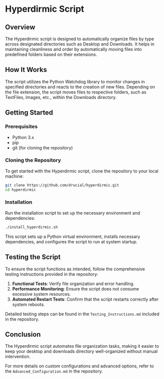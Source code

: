 
# Hyperdirmic Script

## Overview
The Hyperdirmic script is designed to automatically organize files by type across designated directories such as Desktop and Downloads. It helps in maintaining cleanliness and order by automatically moving files into predefined folders based on their extensions.

## How It Works
The script utilizes the Python Watchdog library to monitor changes in specified directories and reacts to the creation of new files. Depending on the file extension, the script moves files to respective folders, such as TextFiles, Images, etc., within the Downloads directory.

## Getting Started

### Prerequisites
- Python 3.x
- pip
- git (for cloning the repository)

### Cloning the Repository
To get started with the Hyperdirmic script, clone the repository to your local machine:

```bash
git clone https://github.com/drucial/hyperdirmic.git
cd hyperdirmic
```

### Installation
Run the installation script to set up the necessary environment and dependencies:

```bash
./install_hyperdirmic.sh
```

This script sets up a Python virtual environment, installs necessary dependencies, and configures the script to run at system startup.

## Testing the Script
To ensure the script functions as intended, follow the comprehensive testing instructions provided in the repository:

1. **Functional Tests**: Verify file organization and error handling.
2. **Performance Monitoring**: Ensure the script does not consume excessive system resources.
3. **Automated Restart Tests**: Confirm that the script restarts correctly after system reboots.

Detailed testing steps can be found in the `Testing_Instructions.md` included in the repository.

## Conclusion
The Hyperdirmic script automates file organization tasks, making it easier to keep your desktop and downloads directory well-organized without manual intervention.

For more details on custom configurations and advanced options, refer to the `Advanced_Configuration.md` in the repository.
